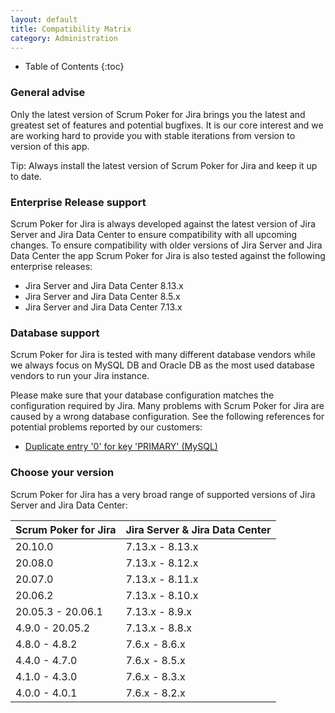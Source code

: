 ```yaml
---
layout: default
title: Compatibility Matrix
category: Administration
---
```


* Table of Contents
{:toc}

### General advise

Only the latest version of Scrum Poker for Jira brings you the latest and greatest set of features and potential bugfixes.
It is our core interest and we are working hard to provide you with stable iterations from version to version of this app.

Tip: Always install the latest version of Scrum Poker for Jira and keep it up to date.

### Enterprise Release support

Scrum Poker for Jira is always developed against the latest version of Jira Server and Jira Data Center to ensure compatibility with all upcoming changes.
To ensure compatibility with older versions of Jira Server and Jira Data Center the app Scrum Poker for Jira is also tested against the following enterprise releases:

* Jira Server and Jira Data Center 8.13.x
* Jira Server and Jira Data Center 8.5.x
* Jira Server and Jira Data Center 7.13.x

### Database support

Scrum Poker for Jira is tested with many different database vendors while we always focus on MySQL DB and Oracle DB as the most used database vendors to run your Jira instance.

Please make sure that your database configuration matches the configuration required by Jira.
Many problems with Scrum Poker for Jira are caused by a wrong database configuration.
See the following references for potential problems reported by our customers:

* [Duplicate entry '0' for key 'PRIMARY' (MySQL)](https://confluence.atlassian.com/jirakb/duplicate-entry-errors-in-logs-after-upgrading-jira-server-with-mysql-database-646251198.html)

### Choose your version

Scrum Poker for Jira has a very broad range of supported versions of Jira Server and Jira Data Center:

| Scrum Poker for Jira | Jira Server & Jira Data Center |
| -------------------- | ------------------------------ |
| 20.10.0              | 7.13.x - 8.13.x                |
| 20.08.0              | 7.13.x - 8.12.x                |
| 20.07.0              | 7.13.x - 8.11.x                |
| 20.06.2              | 7.13.x - 8.10.x                |
| 20.05.3 - 20.06.1    | 7.13.x - 8.9.x                 |
| 4.9.0 - 20.05.2      | 7.13.x - 8.8.x                 |
| 4.8.0 - 4.8.2        | 7.6.x - 8.6.x                  |
| 4.4.0 - 4.7.0        | 7.6.x - 8.5.x                  |
| 4.1.0 - 4.3.0        | 7.6.x - 8.3.x                  |
| 4.0.0 - 4.0.1        | 7.6.x - 8.2.x                  |
